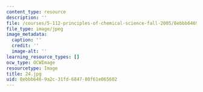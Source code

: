 ```yaml
---
content_type: resource
description: ''
file: /courses/5-112-principles-of-chemical-science-fall-2005/8ebbb6469a2c31fd684780f61e065602_24.jpg
file_type: image/jpeg
image_metadata:
  caption: ''
  credit: ''
  image-alt: ''
learning_resource_types: []
ocw_type: OCWImage
resourcetype: Image
title: 24.jpg
uid: 8ebbb646-9a2c-31fd-6847-80f61e065602
---
```

